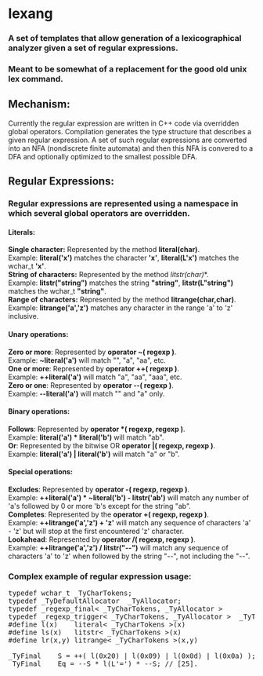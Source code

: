 # lexang
### A set of templates that allow generation of a lexicographical analyzer given a set of regular expressions.
### Meant to be somewhat of a replacement for the good old unix lex command.

## Mechanism:
Currently the regular expression are written in C++ code via overridden global operators. Compilation generates the type structure that describes a given regular expression. A set of such regular expressions are converted into an NFA (nondiscrete finite automata) and then this NFA is convered to a DFA and optionally optimized to the smallest possible DFA.

## Regular Expressions:
### Regular expressions are represented using a namespace in which several global operators are overridden.
#### Literals:
  **Single character:** Represented by the method **literal(char)**.  
  Example: **literal('x')** matches the character **'x'**, **literal(L'x')** matches the wchar_t **'x'**.  
  **String of characters:** Represented by the method **litstr(char*)**.  
  Example: **litstr("string")** matches the string **"string"**, **litstr(L"string")** matches the wchar_t **"string"**.  
  **Range of characters:** Represented by the method **litrange(char,char)**.  
  Example: **litrange('a','z')** matches any character in the range 'a' to 'z' inclusive. 
#### Unary operations:
  **Zero or more**: Represented by **operator ~( regexp )**.  
  Example: **~literal('a')** will match "", "a", "aa", etc.  
  **One or more**: Represented by **operator ++( regexp )**.  
  Example: **++literal('a')** will match "a", "aa", "aaa", etc.  
  **Zero or one**: Represented by **operator --( regexp )**.  
  Example: **--literal('a')** will match "" and "a" only.  
#### Binary operations:
  **Follows**: Represented by **operator \*( regexp, regexp )**.  
  Example: **literal('a') * literal('b')** will match "ab".  
  **Or**: Represented by the bitwise OR **operator |( regexp, regexp )**.  
  Example: **literal('a') | literal('b')** will match "a" or "b".  
#### Special operations:
  **Excludes**: Represented by **operator -( regexp, regexp )**.  
  Example: **++literal('a') * ~literal('b') - litstr('ab')** will match any number of 'a's followed by 0 or more 'b's except for the string "ab".  
  **Completes**: Represented by the **operator +( regexp, regexp )**.  
  Example: **++litrange('a','z') + 'z'** will match any sequence of characters 'a' - 'z' but will stop at the first encountered 'z' character.  
  **Lookahead**: Represented by **operator /( regexp, regexp )**.  
  Example: **++litrange('a','z') / litstr("--")** will match any sequence of characters 'a' to 'z' when followed by the string "--", not including the "--".

### Complex example of regular expression usage:
<pre>
typedef wchar_t	_TyCharTokens;
typedef _TyDefaultAllocator  _TyAllocator;
typedef _regexp_final< _TyCharTokens, _TyAllocator >		_TyFinal;
typedef _regexp_trigger< _TyCharTokens, _TyAllocator >	_TyTrigger;
#define l(x)	literal< _TyCharTokens >(x)
#define ls(x)	litstr< _TyCharTokens >(x)
#define lr(x,y)	litrange< _TyCharTokens >(x,y)

_TyFinal	S = ++( l(0x20) | l(0x09) | l(0x0d) | l(0x0a) ); // [3]
_TyFinal	Eq = --S * l(L'=') * --S; // [25].
</pre>
  


